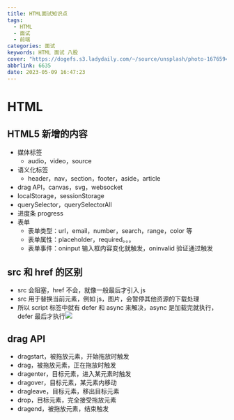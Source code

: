```yaml
---
title: HTML面试知识点
tags:
  - HTML
  - 面试
  - 前端
categories: 面试
keywords: HTML 面试 八股
cover: "https://dogefs.s3.ladydaily.com/~/source/unsplash/photo-1676594038305-c0e855ca2d96?ixid=M3w0MjI2NjN8MHwxfHRvcGljfHxxUFlzRHp2Sk9ZY3x8fHx8Mnx8MTY4NDI5MjM2MHw&ixlib=rb-4.0.3&w=2560&h=1440&fmt=webp"
abbrlink: 6635
date: 2023-05-09 16:47:23
---
```


# HTML

## HTML5 新增的内容

- 媒体标签
  - audio，video，source
- 语义化标签
  - header，nav，section，footer，aside，article
- drag API，canvas，svg，websocket
- localStorage，sessionStorage
- querySelector，querySelectorAll
- 进度条 progress
- 表单
  - 表单类型：url，email，number，search，range，color 等
  - 表单属性：placeholder，required。。。
  - 表单事件：oninput 输入框内容变化就触发，oninvalid 验证通过触发

## src 和 href 的区别

- src 会阻塞，href 不会，就像一般最后才引入 js
- src 用于替换当前元素，例如 js，图片，会暂停其他资源的下载处理
- 所以 script 标签中就有 defer 和 async 来解决，async 是加载完就执行，defer 最后才执行![](https://cdn.nlark.com/yuque/0/2020/png/1500604/1603547262709-5029c4e4-42f5-4fd4-bcbb-c0e0e3a40f5a.png)

## drag API

- dragstart，被拖放元素，开始拖放时触发
- drag，被拖放元素，正在拖放时触发
- dragenter，目标元素，进入某元素时触发
- dragover，目标元素，某元素内移动
- dragleave，目标元素，移出目标元素
- drop，目标元素，完全接受拖放元素
- dragend，被拖放元素，结束触发
